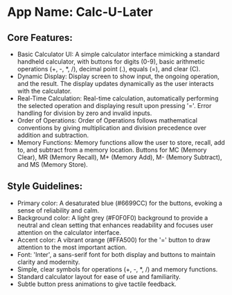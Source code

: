 # **App Name**: Calc-U-Later

## Core Features:

- Basic Calculator UI: A simple calculator interface mimicking a standard handheld calculator, with buttons for digits (0-9), basic arithmetic operations (+, -, *, /), decimal point (.), equals (=), and clear (C).
- Dynamic Display: Display screen to show input, the ongoing operation, and the result. The display updates dynamically as the user interacts with the calculator.
- Real-Time Calculation: Real-time calculation, automatically performing the selected operation and displaying result upon pressing '='. Error handling for division by zero and invalid inputs.
- Order of Operations: Order of Operations follows mathematical conventions by giving multiplication and division precedence over addition and subtraction.
- Memory Functions: Memory functions allow the user to store, recall, add to, and subtract from a memory location. Buttons for MC (Memory Clear), MR (Memory Recall), M+ (Memory Add), M- (Memory Subtract), and MS (Memory Store).

## Style Guidelines:

- Primary color: A desaturated blue (#6699CC) for the buttons, evoking a sense of reliability and calm.
- Background color: A light grey (#F0F0F0) background to provide a neutral and clean setting that enhances readability and focuses user attention on the calculator interface.
- Accent color: A vibrant orange (#FFA500) for the '=' button to draw attention to the most important action.
- Font: 'Inter', a sans-serif font for both display and buttons to maintain clarity and modernity.
- Simple, clear symbols for operations (+, -, *, /) and memory functions.
- Standard calculator layout for ease of use and familiarity.
- Subtle button press animations to give tactile feedback.